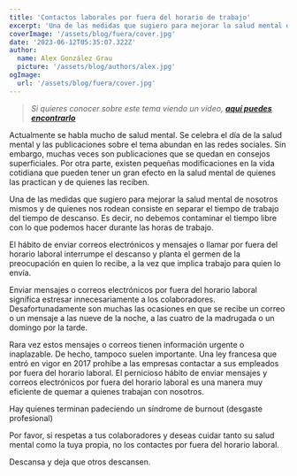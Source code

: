 ```yaml
---
title: 'Contactos laborales por fuera del horario de trabajo'
excerpt: 'Una de las medidas que sugiero para mejorar la salud mental de nosotros mismos y de quienes nos rodean consiste en separar el tiempo de trabajo del tiempo de descanso. Es decir, no debemos contaminar el tiempo libre con lo que podemos hacer durante las horas de trabajo.'
coverImage: '/assets/blog/fuera/cover.jpg'
date: '2023-06-12T05:35:07.322Z'
author:
  name: Alex González Grau
  picture: '/assets/blog/authors/alex.jpg'
ogImage:
  url: '/assets/blog/fuera/cover.jpg'
---
```


>*Si quieres conocer sobre este tema viendo un video, [**aquí puedes encontrarlo**](https://www.youtube.com/watch?v=FBgIvOhg3l0)*

Actualmente se habla mucho de salud mental. Se celebra el día de la salud mental y las publicaciones sobre el tema abundan en las redes sociales. Sin embargo, muchas veces son publicaciones que se quedan en consejos superficiales. Por otra parte, existen pequeñas modificaciones en la vida cotidiana que pueden tener un gran efecto en la salud mental de quienes las practican y de quienes las reciben.

Una de las medidas que sugiero para mejorar la salud mental de nosotros mismos y de quienes nos rodean consiste en separar el tiempo de trabajo del tiempo de descanso. Es decir, no debemos contaminar el tiempo libre con lo que podemos hacer durante las horas de trabajo.

El hábito de enviar correos electrónicos y mensajes o llamar por fuera del horario laboral interrumpe el descanso y planta el germen de la preocupación en quien lo recibe, a la vez que implica trabajo para quien lo envía.

Enviar mensajes o correos electrónicos por fuera del horario laboral significa estresar innecesariamente a los colaboradores.
Desafortunadamente son muchas las ocasiones en que se recibe un correo o un mensaje a las nueve de la noche, a las cuatro de la madrugada o un domingo por la tarde.

Rara vez estos mensajes o correos tienen información urgente o inaplazable. De hecho, tampoco suelen importante. 
Una ley francesa que entró en vigor en 2017 prohíbe a las empresas contactar a sus empleados por fuera del horario laboral.
El pernicioso hábito de enviar mensajes y correos electrónicos por fuera del horario laboral es una manera muy eficiente de quemar a quienes trabajan con nosotros.

Hay quienes terminan padeciendo un síndrome de burnout (desgaste profesional)

Por favor, si respetas a tus colaboradores y deseas cuidar tanto su salud mental como la tuya propia, no los contactes por fuera del horario laboral.

Descansa y deja que otros descansen.